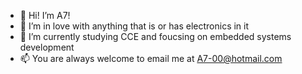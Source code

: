 - 👋 Hi! I’m A7!
- 👀 I’m in love with anything that is or has electronics in it 
- 🌱 I’m currently studying CCE and foucsing on embedded systems development
- 📫 You are always welcome to email me at A7-00@hotmail.com
